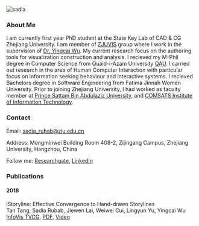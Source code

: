 ![sadia](https://user-images.githubusercontent.com/32354798/40622238-28ae5842-62d3-11e8-83f6-d97ab1aaef87.png) 

### About Me

I am currently first year PhD student at the State Key Lab of CAD & CG Zhejiang University. I am member of [ZJUVIS](http://zjuvis.org/) group where I work in the supervision of [Dr. Yingcai Wu](http://www.ycwu.org/). My current research focus on the authoring tools for visualization construction and analysis.  I recieved my M-Phil degree in Computer Science from Quaid-i-Azam University [QAU](http://cs.qau.edu.pk/index.php). I carried out research in the area of Human Computer Interaction with particular focus on information seeking behaviour and interactive systems. I recieved Bachelors degree in Software Engineering from Fatima Jinnah Women University. Prior to joining Zhejiang University, I had worked as faculty member at [Prince Sattam Bin Abdulaziz University](https://psau.edu.sa/en), and [COMSATS Institute of Information Technology](https://www.comsats.edu.pk/). 

### Contact

Email: sadia_rubab@zju.edu.cn

Address: Mengminwei Building Room 408-2, Zijingang Campus, Zhejiang University, Hangzhou, China

Follow me: [Researchgate](https://www.researchgate.net/profile/Sadia_Rubab), [LinkedIn](https://pk.linkedin.com/in/sadia-rubab-b7396b128) 

### Publications

#### 2018

iStoryline: Effective Convergence to Hand-drawn Storylines\
Tan Tang, Sadia Rubab, Jiewen Lai, Weiwei Cui, Lingyun Yu, Yingcai Wu\
[InfoVis TVCG](http://ieeevis.org/year/2018/info/papers#infovis), [PDF](http://zjuvis.org/files/istoryline.pdf), [Video](https://www.youtube.com/watch?v=on4KbLd2RiY)

